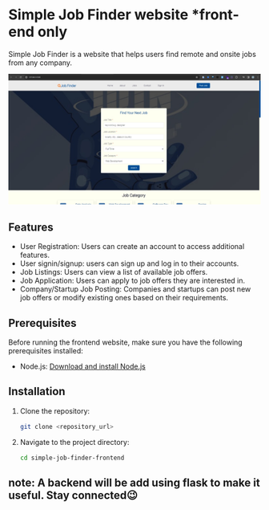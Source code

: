 # Simple Job Finder website *front-end only

Simple Job Finder is a website that helps users find remote and onsite jobs from any company.

![Simple Job Finder](/images/screenshots/screenshot1.jpg)

## Features

- User Registration: Users can create an account to access additional features.
- User signin/signup: users can sign up and log in to their accounts.
- Job Listings: Users can view a list of available job offers.
- Job Application: Users can apply to job offers they are interested in.
- Company/Startup Job Posting: Companies and startups can post new job offers or modify existing ones based on their requirements.

## Prerequisites

Before running the frontend website, make sure you have the following prerequisites installed:

- Node.js: [Download and install Node.js](https://nodejs.org/en/download/)

## Installation

1. Clone the repository:

    ```bash
    git clone <repository_url>
    ```

2. Navigate to the project directory:

    ```bash
    cd simple-job-finder-frontend
    ```

## note: A backend will be add using flask to make it useful. Stay connected😉
